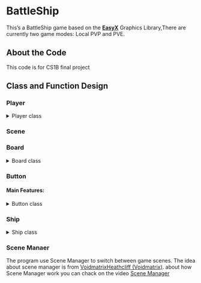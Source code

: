 # BattleShip
This’s a BattleShip game based on the **[EasyX](https://easyx.cn/)** Graphics Library,There are currently two game modes: Local PVP and PVE. <br>

## About the Code
This code is for CS1B final project

## Class and Function Design
### Player
<details>
  <summary>Player class</summary>
  
#### **Key Responsibilities：**
#### Ship Lifecycle

-   `setup_ship()` / `put_ship()` → pure virtual, forcing derived classes to implement how and when ships are initialized and placed.
    
-   `delete_all_ship()`:
    
    -   Frees heap-allocated `Ship*` objects (a classic raw pointer cleanup pattern—might switch to `unique_ptr` in the future if you’re brave enough).
        

####  Ship Drawing

-   `draw_all_ship()` (overloaded):
    
    -   Draws all ships either on the left or right side.
        
    -   Uses the ship’s own `draw()` and `draw_right()` methods to handle rendering logic per side.
        

####  Board Interactions

-   `check_pos_can_hit(x, y)`:
    
    -   If the given position is valid and hittable, update the board and return `true`.
        
-   `check_board_available(x, y)`:
    
    -   Just checks if the target cell is available (not already hit or invalid).
        
-   `update_board(x, y)`:
    
    -   For manually updating a cell—used in gameplay.
        
-   `check_pos_type(x, y)`:
    
    -   Returns the current cell type (like empty, ship, hit, etc.).
        
-   `get_ship_count_index_on_board()`:
    
    -   Used to track remaining unhit ship parts—important for win condition checking.
        

####  Board Drawing

-   `draw_player_board(...)` (3 overloads):
    
    -   Draws board either left/right and covered/uncovered.
        
    -   Smart overload design, though could use default params to make it even cleaner: `draw_player_board(bool is_left = true, bool cover_ship = true)`.

#### Human Player
Inherited from **`Player`**

#### Computer Player
Inherited from **`Player`**

</details>

### Scene

### Board
<details>
  <summary> Board class</summary>
#### Board Setup & Reset

-   `set_board()`:
    
    -   Initializes the board to all `IS_EMPTY` values (0).
        
    -   Sets pixel dimensions (`board_height`, `board_width`) based on grid size and `base_width`.
        

####  Ship Management

-   `set_ship(size, is_horizontal, x, y)`:
    
    -   Places a ship of a given size at the specified position and orientation.
        
    -   Fails if the ship goes out of bounds or overlaps another ship.
        
    -   Increments `ship_count_index`.
        
-   `ship_moved(...)`:
    
    -   Removes a ship from the board (sets its grid to `IS_EMPTY`).
        
    -   Decrements `ship_count_index` for each removed cell.
        

####  Board Updates

-   `update_board(x, y)`:
    
    -   If a ship is hit at (x, y), marks it as `IS_HIT` and decrements `ship_count_index`.
        
    -   If the position was empty, marks it as `IS_CHEAKED` (yes, typo noted—it should be `CHECKED`, but fine…).
        
-   `check_board(x, y)`:
    
    -   Validates if a position is in range and not previously hit or checked.
        

####  Board Rendering

-   Uses EasyX to draw the board visually:
    
    -   `draw_player_board_left()` / `draw_player_board_right()`:
        
        -   Renders full board with ships visible.
            
    -   `draw_player_board_left_end()` / `draw_player_board_right_end()`:
        
        -   Hides ships (for showing only hits/misses to opponents).
            
    -   `putimage_alpha(...)`: Internal method to draw images with alpha blending using GDI’s `AlphaBlend`.
        

#### Utility Functions

-   `get_board_type(x, y)`: Returns the current status of a grid cell.
    
-   `get_width()` / `get_height()`: Dimensions in pixels.
    
-   `get_ship_count_index()`: Remaining ship units (used to determine win/loss).
    
-   `show_board()`: Console debug output for board state.


</details>

### Button

#### **Main Features:**

<details>
  <summary>Button class</summary>
-   **Image Management:**
    
    -   `set_images(...)`: Assigns different images for idle, hover, and pressed states.
        
    -   These are stored as raw `IMAGE*` pointers, so be careful with their lifecycle—this class doesn't manage memory for them.
        
-   **Positioning:**
    
    -   `set_position(x, y)`: Sets the button's top-left position, and calculates its bounding box (`RECT region`) based on the `img_idle` size.
        
-   **Drawing Logic:**
    
    -   `draw()`: Renders the correct image depending on the current state (`Idle`, `Hovered`, `Pushed`).
        
-   **Event Handling:**
    
    -   `process_event(msg)`: Accepts an `ExMessage` (EasyX event) and updates the button’s internal state based on mouse actions:
        
        -   On `WM_MOUSEMOVE`, checks if the cursor is over the button.
            
        -   On `WM_LBUTTONDOWN`, marks it as pressed if clicked.
            
        -   On `WM_LBUTTONUP`, sets `is_clicked` if the button was previously pressed.
            
-   **Click State:**
    
    -   `reset_click()`: Clears the `is_clicked` flag—meant to be called after the click has been "handled".
        
    -   `is_clicked_now()`: Returns whether the button was just clicked.
        
-   **Utility Getters:**
    
    -   Methods to retrieve the button’s size and position (`get_width()`, `get_height()`, `get_left()`, `get_top()`).

####  **Private Members:**

-   `Status enum`: Tracks button state (Idle / Hovered / Pushed).
    
-   `RECT region`: Defines the clickable area of the button.
    
-   `IMAGE*` pointers: Hold different button graphics.
    
-   `is_clicked`: A flag that becomes `true` when the button was clicked and needs to be reset manually.
</details>

### Ship
<details>
  <summary>Ship class</summary>
  
- ####  **Main Responsibilities:**

-   **Abstract Interface:**
    
    -   `setup_ship()` and `put_ship()` are **pure virtual functions**, meaning derived classes must implement how ships are initialized and placed.
        
-   **Ship Management:**
    
    -   `vector<Ship*> ship_list` holds pointers to the player's ships.
        
    -   `delete_all_ship()` deletes all ships to free memory.
        
    -   `draw_all_ship()` draws ships either on the left or right side of the screen depending on the context.
        
-   **Board Operations** (handled via the `Board` class):
    
    -   `check_pos_can_hit(x, y)` checks if a coordinate can be hit and updates the board accordingly.
        
    -   `check_board_available(x, y)` checks if a spot is available.
        
    -   `update_board(x, y)` manually updates the board status at a given coordinate.
        
    -   `check_pos_type(x, y)` returns the type of cell at a given position.
        
    -   `get_ship_count_index_on_board()` returns the count of ship tiles that have been hit.
        
-   **Board Drawing:**
    
    -   `draw_player_board(...)` has multiple overloads to draw the board on the left or right side, and optionally with or without ship visibility (e.g., hiding opponent ships).

#### **Member Variables:**

-   `ship_list`: List of ship pointers currently owned by the player.
    
-   `board`: The player's personal board.
    
-   `num_of_ship`: Default number of ships (5).
    
-   `size_of_base`: Base size used for ship dimensions, usually tied to image width.
    
-   `is_win`: A flag indicating whether the player has won (currently unused).
</details>

### Scene Manaer
The program use Scene Manager to switch between game scenes.
The idea about scene manager is from [VoidmatrixHeathcliff (Voidmatrix)](https://github.com/VoidmatrixHeathcliff).
about how Scene Manager work you can chack on the video [Scene Manager](https://www.youtube.com/watch?v=iY4SjVaV9So&t=53s)
